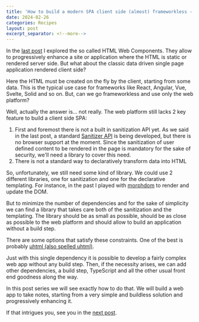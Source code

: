 ```yaml
---
title: 'How to build a modern SPA client side (almost) frameworkless - Introduction'
date: 2024-02-26
categories: Recipes
layout: post
excerpt_separator: <!--more-->
---
```


In the [last post](https://fbedussi.github.io/blog/recipes/How-to-build-a-simple-web-app-with-web-components) I explored the so called HTML Web Components. They allow to progressively enhance a site or application where the HTML is static or rendered server side. But what about the classic data driven single page application rendered client side?

Here the HTML must be created on the fly by the client, starting from some data. This is the typical use case for frameworks like React, Angular, Vue, Svelte, Solid and so on. But, can we go frameworkless and use only the web platform?

<!--more-->

Well, actually the answer is... not really. The web platform still lacks 2 key feature to build a client side SPA: 

1. First and foremost there is not a built in sanitization API yet. As we said in the last post, a standard [Sanitizer API](https://developer.mozilla.org/en-US/docs/Web/API/HTML_Sanitizer_API) is being developed, but there is no browser support at the moment. 
Since the sanitization of user defined content to be rendered in the page is mandatory for the sake of security, we'll need a library to cover this need. 
2. There is not a standard way to declaratively transform data into HTML 

So, unfortunately, we still need some kind of library. We could use 2 different libraries, one for sanitization and one for the declarative templating. For instance, in the past I played with [morphdom](https://github.com/patrick-steele-idem/morphdom) to render and update the DOM. 

But to minimize the number of dependencies and for the sake of simplicity we can find a library that takes care both of the sanitization and the templating. The library should be as small as possible, should be as close as possible to the web platform and should allow to build an application without a build step.

There are some options that satisfy these constraints. One of the best is probably [µhtml (also spelled uhtml)](https://webreflection.github.io/uhtml/).

Just with this single dependency it is possible to develop a fairly complex web app without any build step. Then, if the necessity arises, we can add other dependencies, a build step, TypeScript and all the other usual front end goodness along the way.

In this post series we will see exactly how to do that. We will build a web app to take notes, starting from a very simple and buildless solution and progressively enhancing it.

If that intrigues you, see you in the [next post](https://fbedussi.github.io/blog/recipes/How-to-build-a-modern-SPA-client-side-almost-frameworkless-Part-1). 
